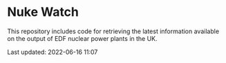 # Nuke Watch

This repository includes code for retrieving the latest information available on the output of EDF nuclear power plants in the UK.

Last updated: 2022-06-16 11:07